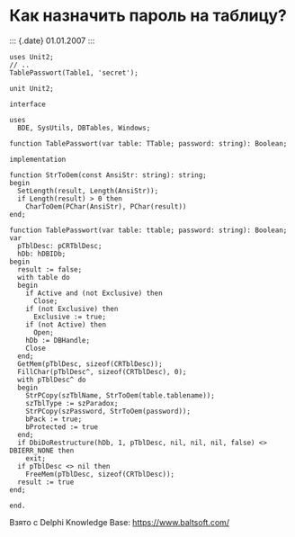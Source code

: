 Как назначить пароль на таблицу?
================================

::: {.date}
01.01.2007
:::

    uses Unit2;
    // ..
    TablePasswort(Table1, 'secret');
     
    unit Unit2;
     
    interface
     
    uses
      BDE, SysUtils, DBTables, Windows;
     
    function TablePasswort(var table: TTable; password: string): Boolean;
     
    implementation
     
    function StrToOem(const AnsiStr: string): string;
    begin
      SetLength(result, Length(AnsiStr));
      if Length(result) > 0 then
        CharToOem(PChar(AnsiStr), PChar(result))
    end;
     
    function TablePasswort(var table: ttable; password: string): Boolean;
    var
      pTblDesc: pCRTblDesc;
      hDb: hDBIDb;
    begin
      result := false;
      with table do
      begin
        if Active and (not Exclusive) then
          Close;
        if (not Exclusive) then
          Exclusive := true;
        if (not Active) then
          Open;
        hDb := DBHandle;
        Close
      end;
      GetMem(pTblDesc, sizeof(CRTblDesc));
      FillChar(pTblDesc^, sizeof(CRTblDesc), 0);
      with pTblDesc^ do
      begin
        StrPCopy(szTblName, StrToOem(table.tablename));
        szTblType := szParadox;
        StrPCopy(szPassword, StrToOem(password));
        bPack := true;
        bProtected := true
      end;
      if DbiDoRestructure(hDb, 1, pTblDesc, nil, nil, nil, false) <> DBIERR_NONE then
        exit;
      if pTblDesc <> nil then
        FreeMem(pTblDesc, sizeof(CRTblDesc));
      result := true
    end;
     
    end.

Взято с Delphi Knowledge Base: <https://www.baltsoft.com/>
